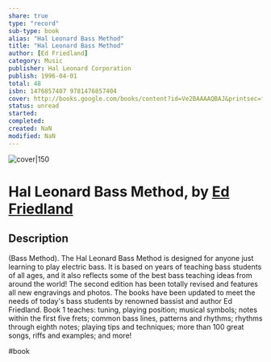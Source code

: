 ```yaml
---
share: true
type: "record"
sub-type: book
alias: "Hal Leonard Bass Method"
title: "Hal Leonard Bass Method"
author: [Ed Friedland]
category: Music
publisher: Hal Leonard Corporation
publish: 1996-04-01
total: 48
isbn: 1476857407 9781476857404
cover: http://books.google.com/books/content?id=Ve2BAAAAQBAJ&printsec=frontcover&img=1&zoom=1&edge=curl&source=gbs_api
status: unread
started:
completed:
created: NaN 
modified: NaN
---
```


![cover|150](http://books.google.com/books/content?id=Ve2BAAAAQBAJ&printsec=frontcover&img=1&zoom=1&edge=curl&source=gbs_api)

# Hal Leonard Bass Method, by [Ed Friedland](Ed%20Friedland.md)

## Description
(Bass Method). The Hal Leonard Bass Method is designed for anyone just learning to play electric bass. It is based on years of teaching bass students of all ages, and it also reflects some of the best bass teaching ideas from around the world! The second edition has been totally revised and features all new engravings and photos. The books have been updated to meet the needs of today's bass students by renowned bassist and author Ed Friedland. Book 1 teaches: tuning, playing position; musical symbols; notes within the first five frets; common bass lines, patterns and rhythms; rhythms through eighth notes; playing tips and techniques; more than 100 great songs, riffs and examples; and more!

 #book